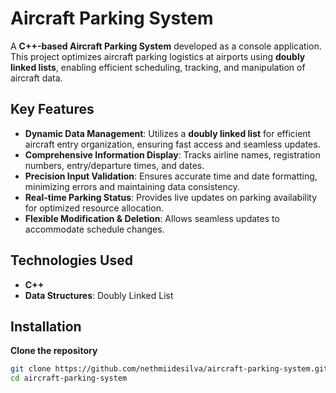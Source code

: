 # Aircraft Parking System

A **C++-based Aircraft Parking System** developed as a console application. This project optimizes aircraft parking logistics at airports using **doubly linked lists**, enabling efficient scheduling, tracking, and manipulation of aircraft data.

## Key Features

- **Dynamic Data Management**: Utilizes a **doubly linked list** for efficient aircraft entry organization, ensuring fast access and seamless updates.
- **Comprehensive Information Display**: Tracks airline names, registration numbers, entry/departure times, and dates.
- **Precision Input Validation**: Ensures accurate time and date formatting, minimizing errors and maintaining data consistency.
- **Real-time Parking Status**: Provides live updates on parking availability for optimized resource allocation.
- **Flexible Modification & Deletion**: Allows seamless updates to accommodate schedule changes.

## Technologies Used

- **C++**
- **Data Structures**: Doubly Linked List

## Installation

**Clone the repository**
   ```sh
   git clone https://github.com/nethmiidesilva/aircraft-parking-system.git
   cd aircraft-parking-system
   ```









